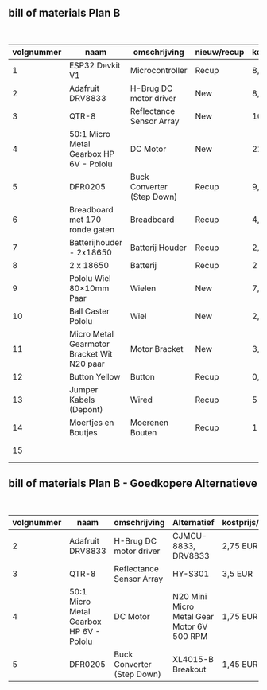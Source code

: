 ## bill of materials Plan B
<br />

|volgnummer|naam|omschrijving|nieuw/recup|kostprijs/stuk|aantal|subtotaal|
|----------|----|------------|-----------|---------|------|---------|
|         1|ESP32 Devkit V1|Microcontroller|Recup|8,9 EUR|1|0 EUR|
|         2|Adafruit DRV8833|H-Brug DC motor driver|New|8,51 EUR|1|8,51 EUR|
|         3|QTR-8|Reflectance Sensor Array|New|10,96 EUR|1|10,96 EUR|
|         4|50:1 Micro Metal Gearbox HP 6V - Pololu|DC Motor|New|21,5 EUR|2|43 EUR|
|         5|DFR0205|Buck Converter (Step Down)|Recup|9,5 EUR|1|0 EUR|
|         6|Breadboard met 170 ronde gaten|Breadboard|Recup|4,9 EUR|2|0 EUR|
|         7|Batterijhouder - 2x18650|Batterij Houder|Recup|2,65 EUR|1|0 EUR|
|         8|2 x 18650|Batterij|Recup|2 EUR|2|0 EUR|
|         9|Pololu Wiel 80×10mm Paar|Wielen|New|7,9 EUR|1|7,9 EUR|
|         10|Ball Caster Pololu |Wiel|New|2,90 EUR|1|2,90 EUR|
|         11|Micro Metal Gearmotor Bracket Wit N20 paar |Motor Bracket|New|3,75 EUR|2|3,75 EUR|
|         12|Button Yellow |Button|Recup|0,1 EUR|1|0 EUR|
|         13|Jumper Kabels (Depont) |Wired|Recup|5 EUR|1|0 EUR|
|         14|Moertjes en Boutjes |Moerenen Bouten|Recup|1 EUR|1|0 EUR|
|         15| | | | |Totaal:|77,02 EUR|

## bill of materials Plan B - Goedkopere Alternatieve
<br />

|volgnummer|naam|omschrijving|Alternatief|kostprijs/stuk|Bespaart|
|----------|----|------------|-----------|---------|------|
|         2|Adafruit DRV8833|H-Brug DC motor driver|CJMCU-8833, DRV8833|2,75 EUR|5,76 EUR|
|         3|QTR-8|Reflectance Sensor Array|HY-S301|3,5 EUR|7,46 EUR|
|         4|50:1 Micro Metal Gearbox HP 6V - Pololu|DC Motor|N20 Mini Micro Metal Gear Motor 6V 500 RPM|1,75 EUR|19,75 EUR|
|         5|DFR0205|Buck Converter (Step Down)|XL4015-B Breakout|1,45 EUR|8,05 EUR|
